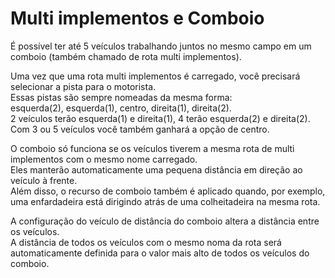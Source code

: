 # Multi implementos e Comboio
  
É possível ter até 5 veículos trabalhando juntos no mesmo campo em um comboio (também chamado de rota multi implementos).  


  
Uma vez que uma rota multi implementos é carregado, você precisará selecionar a pista para o motorista.  
Essas pistas são sempre nomeadas da mesma forma:  
esquerda(2), esquerda(1), centro, direita(1), direita(2).  
2 veículos terão esquerda(1) e direita(1), 4 terão esquerda(2) e direita(2).  
Com 3 ou 5 veículos você também ganhará a opção de centro.  


  
O comboio só funciona se os veículos tiverem a mesma rota de multi implementos com o mesmo nome carregado.  
Eles manterão automaticamente uma pequena distância em direção ao veículo à frente.  
Além disso, o recurso de comboio também é aplicado quando, por exemplo, uma enfardadeira está dirigindo atrás de uma colheitadeira na mesma rota.  


  
A configuração do veículo de distância do comboio altera a distância entre os veículos.  
A distância de todos os veículos com o mesmo noma da rota será automaticamente definida para o valor mais alto de todos os veículos do comboio.  


